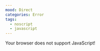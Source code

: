 ```yaml
---
mood: Direct
categories: Error
tags:
  - noscript
  - javascript
---
```

Your browser does not support JavaScript!